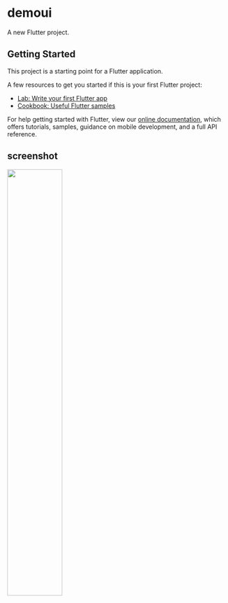 # demoui

A new Flutter project.

## Getting Started

This project is a starting point for a Flutter application.

A few resources to get you started if this is your first Flutter project:

- [Lab: Write your first Flutter app](https://flutter.dev/docs/get-started/codelab)
- [Cookbook: Useful Flutter samples](https://flutter.dev/docs/cookbook)

For help getting started with Flutter, view our
[online documentation](https://flutter.dev/docs), which offers tutorials,
samples, guidance on mobile development, and a full API reference.

## screenshot
<img src="https://user-images.githubusercontent.com/32649253/94352608-ce320600-0084-11eb-971d-52de5e2bb1da.png" width="50%" height="50%" />
